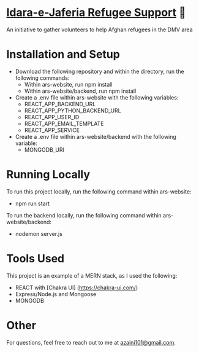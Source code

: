 # [Idara-e-Jaferia Refugee Support](dmvrefugees.com) 🕌
An initiative to gather volunteers to help Afghan refugees in the DMV area

# Installation and Setup
- Download the following repository and within the directory, run the following commands:
  - Within ars-website, run npm install
  - Within ars-website/backend, run npm install
- Create a .env file within ars-website with the following variables:
  - REACT_APP_BACKEND_URL
  - REACT_APP_PYTHON_BACKEND_URL
  - REACT_APP_USER_ID
  - REACT_APP_EMAIL_TEMPLATE
  - REACT_APP_SERVICE
- Create a .env file within ars-website/backend with the following variable:
  - MONGODB_URI

# Running Locally
To run this project locally, run the following command within ars-website:
  - npm run start

To run the backend locally, run the following command within ars-website/backend:
  - nodemon server.js

# Tools Used
This project is an example of a MERN stack, as I used the following:
- REACT with [Chakra UI] (https://chakra-ui.com/)
- Express/Node.js and Mongoose
- MONGODB


# Other
For questions, feel free to reach out to me at [azaini101@gmail.com](mailto:azaini101@gmail.com?subject=[GitHub]%20ars-website%20Questions).
